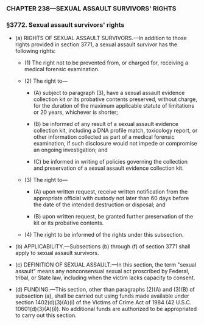 ### **CHAPTER 238—SEXUAL ASSAULT SURVIVORS' RIGHTS**

### §3772. Sexual assault survivors' rights
* (a) RIGHTS OF SEXUAL ASSAULT SURVIVORS.—In addition to those rights provided in section 3771, a sexual assault survivor has the following rights:

  * (1) The right not to be prevented from, or charged for, receiving a medical forensic examination.

  * (2) The right to—

    * (A) subject to paragraph (3), have a sexual assault evidence collection kit or its probative contents preserved, without charge, for the duration of the maximum applicable statute of limitations or 20 years, whichever is shorter;

    * (B) be informed of any result of a sexual assault evidence collection kit, including a DNA profile match, toxicology report, or other information collected as part of a medical forensic examination, if such disclosure would not impede or compromise an ongoing investigation; and

    * (C) be informed in writing of policies governing the collection and preservation of a sexual assault evidence collection kit.


  * (3) The right to—

    * (A) upon written request, receive written notification from the appropriate official with custody not later than 60 days before the date of the intended destruction or disposal; and

    * (B) upon written request, be granted further preservation of the kit or its probative contents.


  * (4) The right to be informed of the rights under this subsection.


* (b) APPLICABILITY.—Subsections (b) through (f) of section 3771 shall apply to sexual assault survivors.

* (c) DEFINITION OF SEXUAL ASSAULT.—In this section, the term "sexual assault" means any nonconsensual sexual act proscribed by Federal, tribal, or State law, including when the victim lacks capacity to consent.

* (d) FUNDING.—This section, other than paragraphs (2)(A) and (3)(B) of subsection (a), shall be carried out using funds made available under section 1402(d)(3)(A)(i) of the Victims of Crime Act of 1984 (42 U.S.C. 10601(d)(3)(A)(i)). No additional funds are authorized to be appropriated to carry out this section.